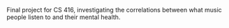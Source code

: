 Final project for CS 416, investigating the correlations between what music people listen to and their mental health.
